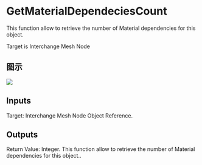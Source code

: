# GetMaterialDependeciesCount

This function allow to retrieve the number of Material dependencies for this object.

Target is Interchange Mesh Node

## 图示

![]($-20221218-19320426.png)

## Inputs

Target: Interchange Mesh Node Object Reference.  

## Outputs

Return Value: Integer. This function allow to retrieve the number of Material dependencies for this object..

